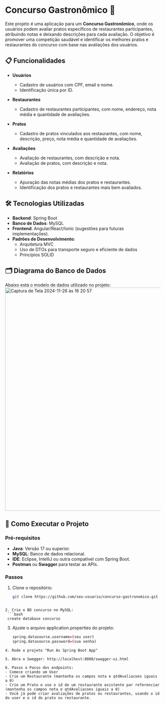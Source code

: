 # Concurso Gastronômico 🍴

Este projeto é uma aplicação para um **Concurso Gastronômico**, onde os usuários podem avaliar pratos específicos de restaurantes participantes, atribuindo notas e deixando descrições para cada avaliação. O objetivo é promover uma competição saudável e identificar os melhores pratos e restaurantes do concurso com base nas avaliações dos usuários.

## 📋 Funcionalidades

- **Usuários**
  - Cadastro de usuários com CPF, email e nome.
  - Identificação única por ID.

- **Restaurantes**
  - Cadastro de restaurantes participantes, com nome, endereço, nota média e quantidade de avaliações.

- **Pratos**
  - Cadastro de pratos vinculados aos restaurantes, com nome, descrição, preço, nota média e quantidade de avaliações.

- **Avaliações**
  - Avaliação de restaurantes, com descrição e nota.
  - Avaliação de pratos, com descrição e nota.

- **Relatórios**
  - Apuração das notas médias dos pratos e restaurantes.
  - Identificação dos pratos e restaurantes mais bem avaliados.

## 🛠️ Tecnologias Utilizadas

- **Backend**: Spring Boot
- **Banco de Dados**: MySQL
- **Frontend**: Angular/React/Ionic (sugestões para futuras implementações).
- **Padrões de Desenvolvimento**:
  - Arquitetura MVC
  - Uso de DTOs para transporte seguro e eficiente de dados
  - Princípios SOLID

## 🗂️ Diagrama do Banco de Dados

Abaixo está o modelo de dados utilizado no projeto:
<img width="724" alt="Captura de Tela 2024-11-26 às 16 20 57" src="https://github.com/user-attachments/assets/45721ab3-8b90-4f4e-b1d7-fd70212774ee">

## 🚀 Como Executar o Projeto

### Pré-requisitos
- **Java**: Versão 17 ou superior.
- **MySQL**: Banco de dados relacional.
- **IDE**: Eclipse, IntelliJ ou outra compatível com Spring Boot.
- **Postman** ou **Swagger** para testar as APIs.

### Passos
1. Clone o repositório:
   ```bash
   git clone https://github.com/seu-usuario/concurso-gastronomico.git
  ```

2. Crie o BD concurso no MySQL:
   ```bash
   create database concurso
  ```

3. Ajuste o arquivo application.properties do projeto:
   ```bash
   spring.datasource.username=(seu user)
   spring.datasource.password=(sua senha)
  ```
4. Rode o projeto "Run As Spring Boot App"

5. Abra o Swegger: http://localhost:8080/swagger-ui.html

6. Passo a Passo dos endpoints:
- Comece criando um User
- Crie um Restaurante (mantenha os campos nota e qtdAvaliacoes iguais a 0)
- Crie um Prato e use o id de um restaurante existente par referenciar (mantenha os campos nota e qtdAvaliacoes iguais a 0)
- Você já pode criar avaliações de pratos ou restaurantes, usando o id do user e o id do prato ou restaurante. 


